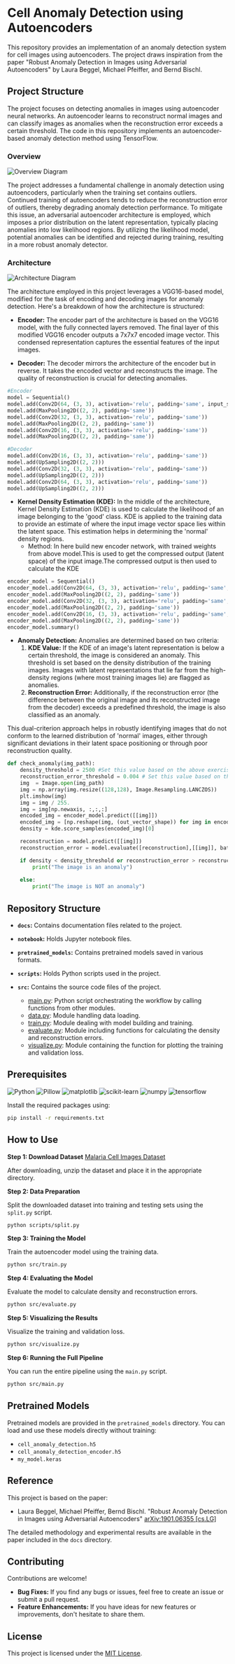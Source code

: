 # Cell Anomaly Detection using Autoencoders

This repository provides an implementation of an anomaly detection system for cell images using autoencoders. The project draws inspiration from the paper "Robust Anomaly Detection in Images using Adversarial Autoencoders" by Laura Beggel, Michael Pfeiffer, and Bernd Bischl.

## Project Structure

The project focuses on detecting anomalies in images using autoencoder neural networks. An autoencoder learns to reconstruct normal images and can classify images as anomalies when the reconstruction error exceeds a certain threshold. The code in this repository implements an autoencoder-based anomaly detection method using TensorFlow.

### Overview

![Overview Diagram](/docs/assets/overview.png)

The project addresses a fundamental challenge in anomaly detection using autoencoders, particularly when the training set contains outliers. Continued training of autoencoders tends to reduce the reconstruction error of outliers, thereby degrading anomaly detection performance. To mitigate this issue, an adversarial autoencoder architecture is employed, which imposes a prior distribution on the latent representation, typically placing anomalies into low likelihood regions. By utilizing the likelihood model, potential anomalies can be identified and rejected during training, resulting in a more robust anomaly detector.

### Architecture

![Architecture Diagram](/docs/assets/architecture.png)

The architecture employed in this project leverages a VGG16-based model, modified for the task of encoding and decoding images for anomaly detection. Here's a breakdown of how the architecture is structured:

- **Encoder:** The encoder part of the architecture is based on the VGG16 model, with the fully connected layers removed. The final layer of this modified VGG16 encoder outputs a 7x7x7 encoded image vector. This condensed representation captures the essential features of the input images.

- **Decoder:** The decoder mirrors the architecture of the encoder but in reverse. It takes the encoded vector and reconstructs the image. The quality of reconstruction is crucial for detecting anomalies.

```python
#Encoder
model = Sequential()
model.add(Conv2D(64, (3, 3), activation='relu', padding='same', input_shape=(SIZE, SIZE, 3)))
model.add(MaxPooling2D((2, 2), padding='same'))
model.add(Conv2D(32, (3, 3), activation='relu', padding='same'))
model.add(MaxPooling2D((2, 2), padding='same'))
model.add(Conv2D(16, (3, 3), activation='relu', padding='same'))
model.add(MaxPooling2D((2, 2), padding='same'))
```
```python
#Decoder
model.add(Conv2D(16, (3, 3), activation='relu', padding='same'))
model.add(UpSampling2D((2, 2)))
model.add(Conv2D(32, (3, 3), activation='relu', padding='same'))
model.add(UpSampling2D((2, 2)))
model.add(Conv2D(64, (3, 3), activation='relu', padding='same'))
model.add(UpSampling2D((2, 2)))
```
  
- **Kernel Density Estimation (KDE):** In the middle of the architecture, Kernel Density Estimation (KDE) is used to calculate the likelihood of an image belonging to the 'good' class. KDE is applied to the training data to provide an estimate of where the input image vector space lies within the latent space. This estimation helps in determining the 'normal' density regions.
  - Method: In here build new encoder network, with trained weights from above model.This is used to get the compressed output (latent space) of the input image.The compressed output is then used to calculate the KDE

```python
encoder_model = Sequential()
encoder_model.add(Conv2D(64, (3, 3), activation='relu', padding='same', input_shape=(SIZE, SIZE, 3), weights=model.layers[0].get_weights()) )
encoder_model.add(MaxPooling2D((2, 2), padding='same'))
encoder_model.add(Conv2D(32, (3, 3), activation='relu', padding='same', weights=model.layers[2].get_weights()))
encoder_model.add(MaxPooling2D((2, 2), padding='same'))
encoder_model.add(Conv2D(16, (3, 3), activation='relu', padding='same', weights=model.layers[4].get_weights()))
encoder_model.add(MaxPooling2D((2, 2), padding='same'))
encoder_model.summary()
```

- **Anomaly Detection:** Anomalies are determined based on two criteria:
  1. **KDE Value:** If the KDE of an image's latent representation is below a certain threshold, the image is considered an anomaly. This threshold is set based on the density distribution of the training images. Images with latent representations that lie far from the high-density regions (where most training images lie) are flagged as anomalies.
  2. **Reconstruction Error:** Additionally, if the reconstruction error (the difference between the original image and its reconstructed image from the decoder) exceeds a predefined threshold, the image is also classified as an anomaly.

This dual-criterion approach helps in robustly identifying images that do not conform to the learned distribution of 'normal' images, either through significant deviations in their latent space positioning or through poor reconstruction quality.

```python
def check_anomaly(img_path):
    density_threshold = 2500 #Set this value based on the above exercise
    reconstruction_error_threshold = 0.004 # Set this value based on the above exercise
    img  = Image.open(img_path)
    img = np.array(img.resize((128,128), Image.Resampling.LANCZOS))
    plt.imshow(img)
    img = img / 255.
    img = img[np.newaxis, :,:,:]
    encoded_img = encoder_model.predict([[img]]) 
    encoded_img = [np.reshape(img, (out_vector_shape)) for img in encoded_img] 
    density = kde.score_samples(encoded_img)[0] 

    reconstruction = model.predict([[img]])
    reconstruction_error = model.evaluate([reconstruction],[[img]], batch_size = 1)[0]

    if density < density_threshold or reconstruction_error > reconstruction_error_threshold:
        print("The image is an anomaly")
        
    else:
        print("The image is NOT an anomaly")
```



## Repository Structure

- **`docs`:** Contains documentation files related to the project.

- **`notebook`:** Holds Jupyter notebook files.

- **`pretrained_models`:** Contains pretrained models saved in various formats.

- **`scripts`:** Holds Python scripts used in the project.

- **`src`:** Contains the source code files of the project.
    - [main.py](/src/main.py): Python script orchestrating the workflow by calling functions from other modules.
    - [data.py](/src/data.py): Module handling data loading.
    - [train.py](/src/train.py): Module dealing with model building and training.
    - [evaluate.py](/src/evaluate.py): Module including functions for calculating the density and reconstruction errors.
    - [visualize.py](/src/visualize.py): Module containing the function for plotting the training and validation loss.


## Prerequisites

![Python](https://img.shields.io/badge/Python-3.9.2-blue)
![Pillow](https://img.shields.io/badge/Pillow-8.3.2-green)
![matplotlib](https://img.shields.io/badge/matplotlib-3.4.3-orange)
![scikit-learn](https://img.shields.io/badge/scikit--learn-0.24.2-yellow)
![numpy](https://img.shields.io/badge/numpy-1.21.2-blue)
![tensorflow](https://img.shields.io/badge/tensorflow-2.6.0-green)

Install the required packages using:

```bash
pip install -r requirements.txt
```

## How to Use

**Step 1: Download Dataset** [Malaria Cell Images Dataset](https://data.lhncbc.nlm.nih.gov/public/Malaria/cell_images.zip)

After downloading, unzip the dataset and place it in the appropriate directory.

**Step 2: Data Preparation**

Split the downloaded dataset into training and testing sets using the `split.py` script.

```bash
python scripts/split.py
```

**Step 3: Training the Model**

Train the autoencoder model using the training data.

```bash
python src/train.py
```

**Step 4: Evaluating the Model**

Evaluate the model to calculate density and reconstruction errors.

```bash
python src/evaluate.py
```

**Step 5: Visualizing the Results**

Visualize the training and validation loss.

```bash
python src/visualize.py
```

**Step 6: Running the Full Pipeline**

You can run the entire pipeline using the `main.py` script.

```bash
python src/main.py
```

## Pretrained Models

Pretrained models are provided in the `pretrained_models` directory. You can load and use these models directly without training:

* `cell_anomaly_detection.h5`
* `cell_anomaly_detection_encoder.h5`
* `my_model.keras`

## Reference

This project is based on the paper:
- Laura Beggel, Michael Pfeiffer, Bernd Bischl. "Robust Anomaly Detection in Images using Adversarial Autoencoders" [arXiv:1901.06355 [cs.LG]](https://arxiv.org/abs/1901.06355)

The detailed methodology and experimental results are available in the paper included in the `docs` directory.

## Contributing

Contributions are welcome! 

- **Bug Fixes:** If you find any bugs or issues, feel free to create an issue or submit a pull request.
- **Feature Enhancements:** If you have ideas for new features or improvements, don't hesitate to share them.

## License

This project is licensed under the [MIT License](LICENSE). 
